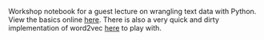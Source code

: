 Workshop notebook for a guest lecture on wrangling text data with Python. View the basics online [here](http://nbviewer.jupyter.org/github/walshbr/wrangling-texts/blob/master/Wrangling%20Text%20Data%20in%20Python.ipynb). There is also a very quick and dirty implementation of word2vec [here](http://nbviewer.jupyter.org/github/walshbr/wrangling-texts/blob/master/word2vec.ipynb) to  play with.

